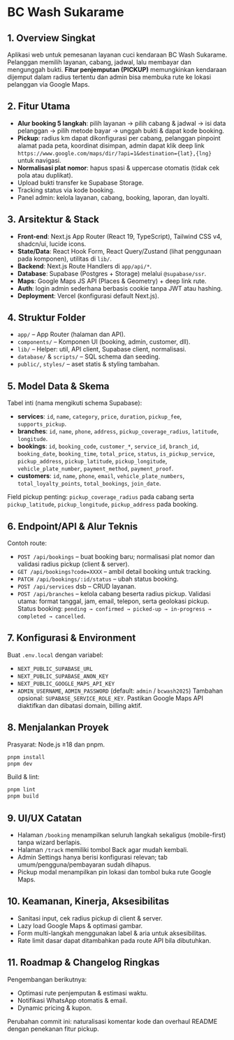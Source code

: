 # BC Wash Sukarame

## 1. Overview Singkat
Aplikasi web untuk pemesanan layanan cuci kendaraan BC Wash Sukarame. Pelanggan memilih layanan, cabang, jadwal, lalu membayar dan mengunggah bukti. **Fitur penjemputan (PICKUP)** memungkinkan kendaraan dijemput dalam radius tertentu dan admin bisa membuka rute ke lokasi pelanggan via Google Maps.

## 2. Fitur Utama
- **Alur booking 5 langkah**: pilih layanan → pilih cabang & jadwal → isi data pelanggan → pilih metode bayar → unggah bukti & dapat kode booking.
- **Pickup**: radius km dapat dikonfigurasi per cabang, pelanggan pinpoint alamat pada peta, koordinat disimpan, admin dapat klik deep link `https://www.google.com/maps/dir/?api=1&destination={lat},{lng}` untuk navigasi.
- **Normalisasi plat nomor**: hapus spasi & uppercase otomatis (tidak cek pola atau duplikat).
- Upload bukti transfer ke Supabase Storage.
- Tracking status via kode booking.
- Panel admin: kelola layanan, cabang, booking, laporan, dan loyalti.

## 3. Arsitektur & Stack
- **Front-end**: Next.js App Router (React 19, TypeScript), Tailwind CSS v4, shadcn/ui, lucide icons.
- **State/Data**: React Hook Form, React Query/Zustand (lihat penggunaan pada komponen), utilitas di `lib/`.
- **Backend**: Next.js Route Handlers di `app/api/*`.
- **Database**: Supabase (Postgres + Storage) melalui `@supabase/ssr`.
- **Maps**: Google Maps JS API (Places & Geometry) + deep link rute.
- **Auth**: login admin sederhana berbasis cookie tanpa JWT atau hashing.
- **Deployment**: Vercel (konfigurasi default Next.js).

## 4. Struktur Folder
- `app/` – App Router (halaman dan API).
- `components/` – Komponen UI (booking, admin, customer, dll).
- `lib/` – Helper: util, API client, Supabase client, normalisasi.
- `database/` & `scripts/` – SQL schema dan seeding.
- `public/`, `styles/` – aset statis & styling tambahan.

## 5. Model Data & Skema
Tabel inti (nama mengikuti schema Supabase):
- **services**: `id`, `name`, `category`, `price`, `duration`, `pickup_fee`, `supports_pickup`.
- **branches**: `id`, `name`, `phone`, `address`, `pickup_coverage_radius`, `latitude`, `longitude`.
- **bookings**: `id`, `booking_code`, `customer_*`, `service_id`, `branch_id`, `booking_date`, `booking_time`, `total_price`, `status`, `is_pickup_service`, `pickup_address`, `pickup_latitude`, `pickup_longitude`, `vehicle_plate_number`, `payment_method`, `payment_proof`.
- **customers**: `id`, `name`, `phone`, `email`, `vehicle_plate_numbers`, `total_loyalty_points`, `total_bookings`, `join_date`.

Field pickup penting: `pickup_coverage_radius` pada cabang serta `pickup_latitude`, `pickup_longitude`, `pickup_address` pada booking.

## 6. Endpoint/API & Alur Teknis
Contoh route:
- `POST /api/bookings` – buat booking baru; normalisasi plat nomor dan validasi radius pickup (client & server).
- `GET /api/bookings?code=XXXX` – ambil detail booking untuk tracking.
- `PATCH /api/bookings/:id/status` – ubah status booking.
- `POST /api/services` dsb – CRUD layanan.
- `POST /api/branches` – kelola cabang beserta radius pickup.
Validasi utama: format tanggal, jam, email, telepon, serta geolokasi pickup.
Status booking: `pending → confirmed → picked-up → in-progress → completed → cancelled`.

## 7. Konfigurasi & Environment
Buat `.env.local` dengan variabel:
- `NEXT_PUBLIC_SUPABASE_URL`
- `NEXT_PUBLIC_SUPABASE_ANON_KEY`
- `NEXT_PUBLIC_GOOGLE_MAPS_API_KEY`
- `ADMIN_USERNAME`, `ADMIN_PASSWORD` (default: `admin` / `bcwash2025`)
Tambahan opsional: `SUPABASE_SERVICE_ROLE_KEY`.
Pastikan Google Maps API diaktifkan dan dibatasi domain, billing aktif.

## 8. Menjalankan Proyek
Prasyarat: Node.js ≥18 dan pnpm.
```bash
pnpm install
pnpm dev
```
Build & lint:
```bash
pnpm lint
pnpm build
```

## 9. UI/UX Catatan
- Halaman `/booking` menampilkan seluruh langkah sekaligus (mobile-first) tanpa wizard berlapis.
- Halaman `/track` memiliki tombol Back agar mudah kembali.
- Admin Settings hanya berisi konfigurasi relevan; tab umum/pengguna/pembayaran sudah dihapus.
- Pickup modal menampilkan pin lokasi dan tombol buka rute Google Maps.

## 10. Keamanan, Kinerja, Aksesibilitas
- Sanitasi input, cek radius pickup di client & server.
- Lazy load Google Maps & optimasi gambar.
- Form multi-langkah menggunakan label & aria untuk aksesibilitas.
- Rate limit dasar dapat ditambahkan pada route API bila dibutuhkan.

## 11. Roadmap & Changelog Ringkas
Pengembangan berikutnya:
- Optimasi rute penjemputan & estimasi waktu.
- Notifikasi WhatsApp otomatis & email.
- Dynamic pricing & kupon.

Perubahan commit ini: naturalisasi komentar kode dan overhaul README dengan penekanan fitur pickup.
